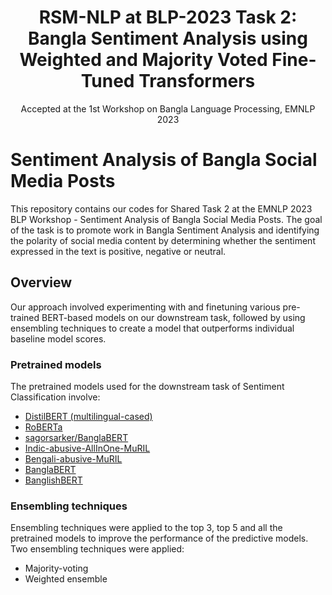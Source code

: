 <div align="center">
  
# RSM-NLP at BLP-2023 Task 2: Bangla Sentiment Analysis using Weighted and Majority Voted Fine-Tuned Transformers

Accepted at the 1st Workshop on Bangla Language Processing, EMNLP 2023

</div>

# Sentiment Analysis of Bangla Social Media Posts
This repository contains our codes for Shared Task 2 at the EMNLP 2023 BLP Workshop - Sentiment Analysis of Bangla Social Media Posts. The goal of the task is to promote work in Bangla Sentiment Analysis and identifying the polarity of social media content by determining whether the sentiment expressed in the text is positive, negative or neutral.
## Overview
Our approach involved experimenting with and finetuning various pre-trained BERT-based models on our downstream task, followed by using ensembling techniques to create a model that outperforms individual baseline model scores. 
### Pretrained models
The pretrained models used for the downstream task of Sentiment Classification involve:
- [DistilBERT (multilingual-cased)](https://huggingface.co/distilbert-base-multilingual-cased)
- [RoBERTa](https://huggingface.co/roberta-base)
- [sagorsarker/BanglaBERT](https://huggingface.co/sagorsarker/bangla-bert-base)
- [Indic-abusive-AllInOne-MuRIL](https://huggingface.co/Hate-speech-CNERG/indic-abusive-allInOne-MuRIL)
- [Bengali-abusive-MuRIL](https://huggingface.co/Hate-speech-CNERG/bengali-abusive-MuRIL)
- [BanglaBERT](https://huggingface.co/csebuetnlp/banglabert_small)
- [BanglishBERT](https://huggingface.co/csebuetnlp/banglishbert)

### Ensembling techniques
Ensembling techniques were applied to the top 3, top 5 and all the pretrained models to improve the performance of the predictive models. Two ensembling techniques were applied:
- Majority-voting
- Weighted ensemble
